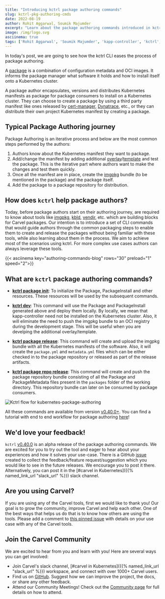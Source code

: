 ```yaml
---
title: "Introducing kctrl package authoring commands"
slug: kctrl-pkg-authoring-cmds
date: 2022-08-19
author: Rohit Aggarwal, Soumik Majumder
excerpt: "Learn about the package authoring commands introduced in kctrl and how it makes it easier for package authors to create Carvel packages."
image: /img/logo.svg
asciinema: true
tags: ['Rohit Aggarwal', 'Soumik Majumder', 'kapp-controller', 'kctrl', 'carvel']
---
```


In today's post, we are going to see how the kctrl CLI eases the process of package authoring.

A [package](/kapp-controller/docs/latest/packaging/#package) is a combination of configuration metadata and OCI images. It informs the package manager what software it holds and how to install itself onto a Kubernetes cluster.

A package author encapsulates, versions and distributes Kubernetes manifests as package for package consumers to install on a Kubernetes cluster. They can choose to create a package by using a third party manifest like ones released by [cert-manager](https://cert-manager.io/), [Dynatrace](https://www.dynatrace.com/), etc., or they can distribute their own project Kubernetes manifest by creating a package.


## Typical Package Authoring journey
Package Authoring is an iterative process and below are the most common steps performed by the authors:
1. Authors know about the Kubernetes manifest they want to package.
2. Add/change the manifest by adding additional [overlay](/ytt/docs/latest/ytt-overlays/)/[template](/ytt/docs/latest/#templating) and test the package. This is the iterative part where authors want to make the changes and test them quickly.
3. Once all the manifest are in place, create the [imgpkg](/imgpkg/) bundle (to be mentioned in the package) and the package itself.
4. Add the package to a package repository for distribution.

## How does `kctrl` help package authors?
Today, before package authors start on their authoring journey, are required to know about tools like [imgpkg](/imgpkg/), [kbld](/kbld/), [vendir](/vendir/), etc. which are building blocks for Carvel packages. Our intention is to introduce a set of CLI commands that would guide authors through the common packaging steps to enable them to create and release the packages without being familiar with these tools, while also learning about them in the process. We aim to achieve most of the scenarios using kctrl. For more complex use cases authors can always leverage these tools.

{{< asciinema key="authoring-commands-blog" rows="30" preload="1" speed="2">}}

## What are `kctrl` package authoring commands?
* [**kctrl package init**](/kapp-controller/docs/develop/authoring-command/#initialising-the-package): To initialize the Package, PackageInstall and other resources. These resources will be used by the subsequent commands.

* [**kctrl dev**](/kapp-controller/docs/develop/authoring-command/#dev): This command will use the Package and PackageInstall generated above and deploy them locally. By locally, we mean that kapp-controller need not be installed on the Kubernetes cluster. Also, it will eliminate the need to push the imgpkg bundle to an OCI registry during the development stage. This will be useful when you are develping the additional overlay/template.

* [**kctrl package release**](/kapp-controller/docs/develop/authoring-command/#releasing-the-package): This command will create and upload the imgpkg bundle with all the Kubernetes manifests of the software. Also, it will create the `package.yml` and `metadata.yml` files which can be either checked in to the package repository or released as part of the release artifacts.

* [**kctrl package repo release**](/kapp-controller/docs/develop/authoring-command/#releasing-a-package-repository): This command will create and push the package repository bundle consisting of all the Package and PackageMetadata files present in the `packages` folder of the working directory. This repository bundle can later on be consumed by package consumers.

![Kctrl flow for kubernetes-package-authoring](/images/blog/introducing-kctrl-package-authoring-commands.png)

All these commands are available from version [v0.40.0+](https://github.com/vmware-tanzu/carvel-kapp-controller/releases/latest). You can find a tutorial with end to end workflow for package authoring [here](/kapp-controller/docs/develop/kctrl-package-authoring.md)!

## We'd love your feedback!
`kctrl` [v0.40.0](https://github.com/vmware-tanzu/carvel-kapp-controller/releases/tag/v0.40.0) is an alpha release of the package authoring commands. We are excited for you to try out the tool and eager to hear about your experiences and how it solves your use-case. There is a GitHub [issue](https://github.com/vmware-tanzu/carvel-kapp-controller/issues/831) created to collect the feedback/feature request/suggestion which you would like to see in the future releases. We encourage you to post it there. Alternatively, you can post it in the [#carvel in Kubernetes]({{% named_link_url "slack_url" %}}) slack channel.

## Are you using Carvel?

If you are using any of the Carvel tools, first we would like to thank you! Our goal is to grow the community, improve Carvel and help each other. One of the best ways that helps us do that is to know how others are using the tools. Please add a comment to [this pinned issue](https://github.com/vmware-tanzu/carvel/issues/213) with details on your use case with any of the Carvel tools.

## Join the Carvel Community

We are excited to hear from you and learn with you! Here are several ways you can get involved:

* Join Carvel's slack channel, [#carvel in Kubernetes]({{% named_link_url "slack_url" %}}) workspace, and connect with over 1000+ Carvel users.
* Find us on [GitHub](https://github.com/vmware-tanzu/carvel). Suggest how we can improve the project, the docs, or share any other feedback.
* Attend our Community Meetings! Check out the [Community page](/community/) for full details on how to attend.